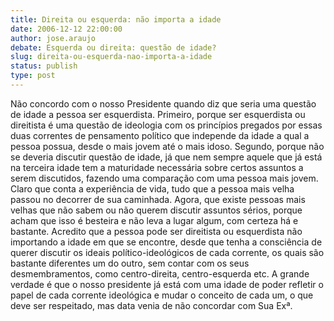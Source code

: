 ```yaml
---
title: Direita ou esquerda: não importa a idade
date: 2006-12-12 22:00:00
author: jose.araujo
debate: Esquerda ou direita: questão de idade?
slug: direita-ou-esquerda-nao-importa-a-idade
status: publish 
type: post
---
```


Não concordo com o nosso Presidente quando diz que seria uma questão de idade a pessoa ser esquerdista. Primeiro, porque ser esquerdista ou direitista é uma questão de ideologia com os princípios pregados por essas duas correntes de pensamento político que independe da idade a qual a pessoa possua, desde o mais jovem até o mais idoso. Segundo, porque não se deveria discutir questão de idade, já que nem sempre aquele que já está na terceira idade tem a maturidade necessária sobre certos assuntos a serem discutidos, fazendo uma comparação com uma pessoa mais jovem. Claro que conta a experiência de vida, tudo que a pessoa mais velha passou no decorrer de sua caminhada. Agora, que existe pessoas mais velhas que não sabem ou não querem discutir assuntos sérios, porque acham que isso é besteira e não leva a lugar algum, com certeza há e bastante. Acredito que a pessoa pode ser direitista ou esquerdista não importando a idade em que se encontre, desde que tenha a consciência de querer discutir os ideais político-ideológicos de cada corrente, os quais são bastante diferentes um do outro, sem contar com os seus desmembramentos, como centro-direita, centro-esquerda etc. A grande verdade é que o nosso presidente já está com uma idade de poder refletir o papel de cada corrente ideológica e mudar o conceito de cada um, o que deve ser respeitado, mas data venia de não concordar com Sua Exª.

